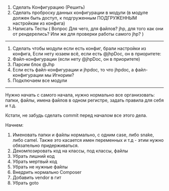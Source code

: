1. Сделать Конфигурацию (Решить)
2. Сделать проброску данных конфигурации в модули (в модуле должен быть доступ, к подгруженным ПОДГРУЖЕННЫМ настройкам из конфига)
3. Написать Тесты (
	Вопрос Для чего, для файлов? jhp, для того как они от рендерелись?
	Или же для проверки работы самого jhp?
)

---

1. Сделать чтобы модули если есть конфиг, брали настройки из конфига, Если нету юзаем всё, если есть @jhpDoc, он в приоритете:
  1. Файл-конфигурации (если нету @jhpDoc, он в приоритете)
  2. Парсим блок @Jhp
  3. Если есть файл-конфигурации и jhpdoc, то что jhpdoc, а файл-конфигурации мы Игнорим?
  4. Подключаем все модули

-----




Нужно начать с самого начала, нужно нормально все организовать: папки, файлы, имена файлов в одном регистре, задать правила для себя и т.д. 

Кстати, не забудь сделать commit перед началом все этого дела.

Начнем:
1. Именовать папки и файлы нормально, с одним case, либо snake, либо camel. Также это касается имен переменных и т.д - этим нужно обязательно придерживаться.
2. Декомпозировать код на классы, под классы, файлы
3. Убрать лишний код
4. Убрать мертвый код
5. Убрать не нужные файлы
6. Внедрить нормально Composer
7. Добавить vendor в гит
8. Убрать goto
  



